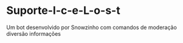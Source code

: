# Suporte-I-c-e-L-o-s-t
Um bot desenvolvido por Snowzinho com comandos de moderação diversão informações 

